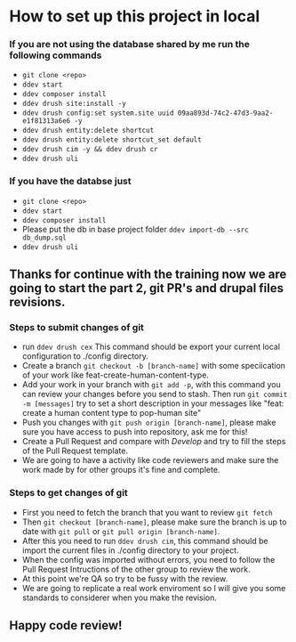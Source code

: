 # How to set up this project in local 

### If you are not using the database shared by me run the following commands
 - `git clone <repo>`
 - `ddev start`
 - `ddev composer install`
 - `ddev drush site:install -y`
 - `ddev drush config:set system.site uuid 09aa893d-74c2-47d3-9aa2-e1f81313a6e6 -y`
 - `ddev drush entity:delete shortcut`
 - `ddev drush entity:delete shortcut_set default`
 - `ddev drush cim -y && ddev drush cr`
 - `ddev drush uli`

### If you have the databse just
 - `git clone <repo>`
 - `ddev start`
 - `ddev composer install`
 - Please put the db in base project folder `ddev import-db --src db_dump.sql`
 - `ddev drush uli`


## Thanks for continue with the training now we are going to start the part 2, git PR's and drupal files revisions.

### Steps to submit changes of git
 - run `ddev drush cex` This command should be export your current local configuration to ./config directory.
 - Create a branch `git checkout -b [branch-name]` with some speciication of your work like feat-create-human-content-type.
 - Add your work in your branch with `git add -p`, with this command you can review your changes before you send to stash. Then run `git commit -m [messages]` try to set a short description in your messages like "feat: create a human content type to pop-human site"
 - Push you changes with `git push origin [branch-name]`, please make sure you have access to push into repository, ask me for this!
 - Create a Pull Request and compare with *Develop* and try to fill the steps of the Pull Request template.
 - We are going to have a activity like code reviewers and make sure the work made by for other groups it's fine and complete.

### Steps to get changes of git
 - First you need to fetch the branch that you want to review `git fetch`
 - Then `git checkout [branch-name]`, please make sure the branch is up to date with `git pull` or `git pull origin [branch-name]`.
 - After this you need to run `ddev drush cim`, this command should be import the current files in ./config directory to your project.
 - When the config was imported without errors, you need to follow the Pull Request Intructions of the other group to review the work.
 - At this point we're QA so try to be fussy with the review.
 - We are going to replicate a real work enviroment so I will give you some standards to considerer when you make the revision.


## Happy code review!
